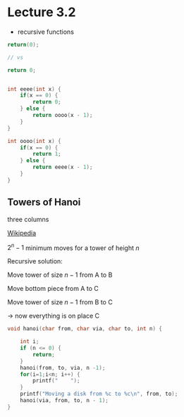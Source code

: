 # Lecture 3.2

- recursive functions

```c
return(0);

// vs

return 0;
```

```c

int eeee(int x) {
    if(x == 0) {
        return 0;
    } else {
        return oooo(x - 1);
    }
}

int oooo(int x) {
    if(x == 0) {
        return 1;
    } else {
        return eeee(x - 1);
    }
}
```

## Towers of Hanoi

three columns

[Wikipedia](https://en.wikipedia.org/wiki/Tower_of_Hanoi)

$2^n-1$ minimum moves for a tower of height $n$

Recursive solution:

Move tower of size $n-1$ from A to B

Move bottom piece from A to C

Move tower of size $n-1$ from B to C

-> now everything is on place C

```c
void hanoi(char from, char via, char to, int n) {

    int i;
    if (n <= 0) {
        return;
    }
    hanoi(from, to, via, n -1);
    for(i=1;i<n; i++) {
        printf("    ");
    }
    printf("Moving a disk from %c to %c\n", from, to);
    hanoi(via, from, to, n - 1);
}
```